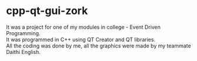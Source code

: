 # cpp-qt-gui-zork
It was a project for one of my modules in college - Event Driven Programming.<br>
It was programmed in C++ using QT Creator and QT libraries.<br>
All the coding was done by me, all the graphics were made by my teammate Daithi English.
